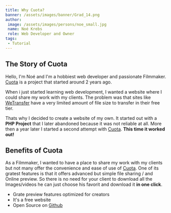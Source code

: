 ```yaml
---
title: Why Cuota?
banner: /assets/images/banner/Grad_14.png
author:
 image: /assets/images/persons/noe_small.jpg
 name: Noé Krebs
 role: Web Developer and Owner
tags: 
 - Tutorial
---
```


## The Story of Cuota

Hello, I'm Noé and I'm a hobbiest web developer and passionate Filmmaker. [Cuota](https://cuota.noekrebs.ch) is a project that started around 2 years ago.

When i just started learning web development, I wanted a website where I could share my work with my clients. The problem was that sites like [WeTransfer](https://wetransfer.com/) have a very limited amount of file size to transfer in their free tier.

Thats why I decided to create a website of my own. It started out with a **PHP Project** that I later abandoned because it was not reliable at all. More then a year later I started a second attempt with [Cuota](https://cuota.noekrebs.ch). **This time it worked out!**

## Benefits of Cuota

As a Filmmaker, I wanted to have a place to share my work with my clients but not many offer the convenience and ease of use of [Cuota](https://cuota.noekrebs.ch). One of its gratest features is that it offers advanced but simple file sharing / and Online preview. So there is no need for your client to download all the Images/videos he can just choose his favorit and download it **in one click**.  

- Grate preview features optimized for creators
- It's a free website
- Open Source on [Github](https://github.com/Sumis34/cuota-filesharing) 